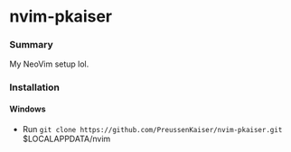 # nvim-pkaiser
### Summary
My NeoVim setup lol.

### Installation
#### Windows
- Run `git clone https://github.com/PreussenKaiser/nvim-pkaiser.git` $LOCALAPPDATA/nvim

